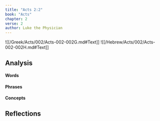 ```yaml
---
title: "Acts 2:2"
book: "Acts"
chapter: 2
verse: 2
author: Luke the Physician
---
```

![[/Greek/Acts/002/Acts-002-002G.md#Text]]
![[/Hebrew/Acts/002/Acts-002-002H.md#Text]]

## Analysis

#### Words

#### Phrases

#### Concepts

## Reflections
